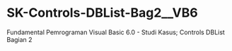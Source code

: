 # SK-Controls-DBList-Bag2__VB6
Fundamental Pemrograman Visual Basic 6.0 - Studi Kasus; Controls DBList Bagian 2
